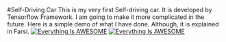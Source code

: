 #Self-Driving Car 
This is my very first Self-driving car. It is developed by Tensorflow Framework. I am going to make it more complicated in the future. Here is a simple demo of what I have done. Although, it is explained in Farsi.
[![Everything Is AWESOME](http://img.youtube.com/vi/mIwUW-g2TIs/0.jpg)](https://youtu.be/mIwUW-g2TIs "Everything Is AWESOME")
[![Everything Is AWESOME](http://img.youtube.com/vi/dxYHO5I-M7s/0.jpg)](https://youtu.be/dxYHO5I-M7s "Everything Is AWESOME")
